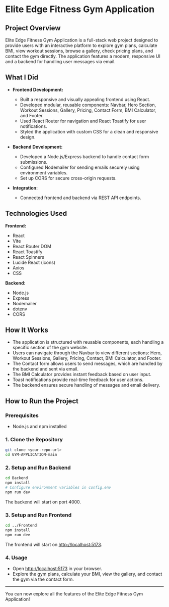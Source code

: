 # Elite Edge Fitness Gym Application

## Project Overview

Elite Edge Fitness Gym Application is a full-stack web project designed to provide users with an interactive platform to explore gym plans, calculate BMI, view workout sessions, browse a gallery, check pricing plans, and contact the gym directly. The application features a modern, responsive UI and a backend for handling user messages via email.

## What I Did

- **Frontend Development:**  
  - Built a responsive and visually appealing frontend using React.
  - Developed modular, reusable components: Navbar, Hero Section, Workout Sessions, Gallery, Pricing, Contact Form, BMI Calculator, and Footer.
  - Used React Router for navigation and React Toastify for user notifications.
  - Styled the application with custom CSS for a clean and responsive design.

- **Backend Development:**  
  - Developed a Node.js/Express backend to handle contact form submissions.
  - Configured Nodemailer for sending emails securely using environment variables.
  - Set up CORS for secure cross-origin requests.

- **Integration:**  
  - Connected frontend and backend via REST API endpoints.

## Technologies Used

**Frontend:**
- React
- Vite
- React Router DOM
- React Toastify
- React Spinners
- Lucide React (icons)
- Axios
- CSS

**Backend:**
- Node.js
- Express
- Nodemailer
- dotenv
- CORS

## How It Works

- The application is structured with reusable components, each handling a specific section of the gym website.
- Users can navigate through the Navbar to view different sections: Hero, Workout Sessions, Gallery, Pricing, Contact, BMI Calculator, and Footer.
- The Contact form allows users to send messages, which are handled by the backend and sent via email.
- The BMI Calculator provides instant feedback based on user input.
- Toast notifications provide real-time feedback for user actions.
- The backend ensures secure handling of messages and email delivery.

## How to Run the Project

### Prerequisites

- Node.js and npm installed

### 1. Clone the Repository

```sh
git clone <your-repo-url>
cd GYM-APPLICATION-main
```

### 2. Setup and Run Backend

```sh
cd Backend
npm install
# Configure environment variables in config.env
npm run dev
```
The backend will start on port 4000.

### 3. Setup and Run Frontend

```sh
cd ../Frontend
npm install
npm run dev
```
The frontend will start on [http://localhost:5173](http://localhost:5173).

### 4. Usage

- Open [http://localhost:5173](http://localhost:5173) in your browser.
- Explore the gym plans, calculate your BMI, view the gallery, and contact the gym via the contact form.

---

You can now explore all the features of the Elite Edge Fitness Gym Application!
